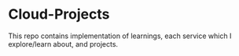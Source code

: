 # Cloud-Projects
This repo contains implementation of learnings, each service which I explore/learn about, and projects.
